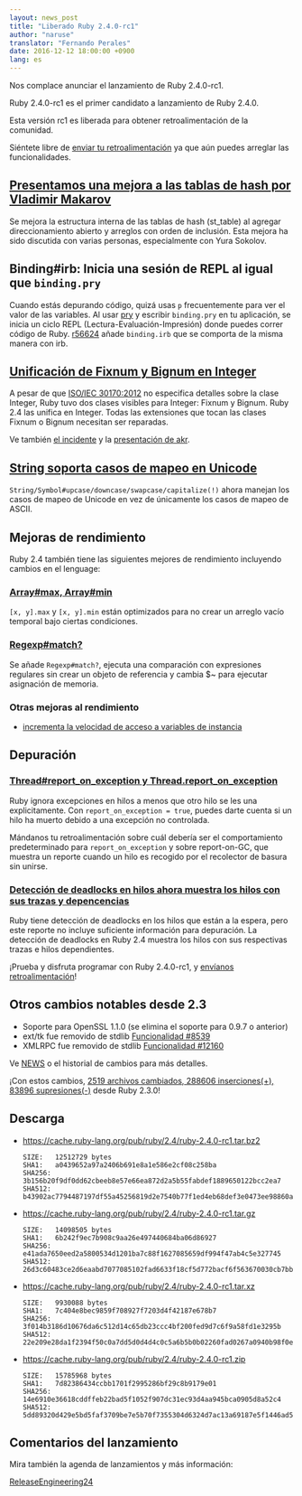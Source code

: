 ```yaml
---
layout: news_post
title: "Liberado Ruby 2.4.0-rc1"
author: "naruse"
translator: "Fernando Perales"
date: 2016-12-12 18:00:00 +0900
lang: es
---
```


Nos complace anunciar el lanzamiento de Ruby 2.4.0-rc1.

Ruby 2.4.0-rc1 es el primer candidato a lanzamiento de Ruby 2.4.0.

Esta versión rc1 es liberada para obtener retroalimentación de la comunidad.

Siéntete libre de [enviar tu retroalimentación](https://bugs.ruby-lang.org/projects/ruby/wiki/HowToReport) ya que aún puedes arreglar las funcionalidades.

## [Presentamos una mejora a las tablas de hash por Vladimir Makarov](https://bugs.ruby-lang.org/issues/12142)

Se mejora la estructura interna de las tablas de hash (st_table) al agregar direccionamiento abierto y arreglos con orden de inclusión. Esta mejora ha sido discutida con varias personas, especialmente con Yura Sokolov.

## Binding#irb: Inicia una sesión de REPL al igual que `binding.pry`

Cuando estás depurando código, quizá usas `p` frecuentemente para ver el valor de las variables.
Al usar [pry](https://github.com/pry/pry) y escribir `binding.pry` en tu aplicación, se inicia un ciclo
REPL (Lectura-Evaluación-Impresión) donde puedes correr código de Ruby.
[r56624](https://github.com/ruby/ruby/commit/493e48897421d176a8faf0f0820323d79ecdf94a) añade `binding.irb` que se
comporta de la misma manera con irb.

## [Unificación de Fixnum y Bignum en Integer](https://bugs.ruby-lang.org/issues/12005)

A pesar de que [ISO/IEC 30170:2012](http://www.iso.org/iso/iso_catalogue/catalogue_tc/catalogue_detail.htm?csnumber=59579) no especifica detalles sobre la clase Integer,
Ruby tuvo dos clases visibles para Integer: Fixnum y Bignum.
Ruby 2.4 las unifica en Integer.
Todas las extensiones que tocan las clases Fixnum o Bignum necesitan ser reparadas.

Ve también [el incidente](https://bugs.ruby-lang.org/issues/12005) y la [presentación de akr](http://www.a-k-r.org/pub/2016-09-08-rubykaigi-unified-integer.pdf).

## [String soporta casos de mapeo en Unicode](https://bugs.ruby-lang.org/issues/10085)

`String/Symbol#upcase/downcase/swapcase/capitalize(!)` ahora manejan
los casos de mapeo de Unicode en vez de únicamente los casos de mapeo de ASCII.

## Mejoras de rendimiento

Ruby 2.4 también tiene las siguientes mejores de rendimiento incluyendo cambios
en el lenguage:

### [Array#max, Array#min](https://bugs.ruby-lang.org/issues/12172)

`[x, y].max` y `[x, y].min` están optimizados para no crear un arreglo vacío temporal
bajo ciertas condiciones.

### [Regexp#match?](https://bugs.ruby-lang.org/issues/8110)

Se añade `Regexp#match?`, ejecuta una comparación con expresiones regulares sin crear
un objeto de referencia y cambia $~ para ejecutar asignación de memoria.

### Otras mejoras al rendimiento

* [incrementa la velocidad de acceso a variables de instancia](https://bugs.ruby-lang.org/issues/12274)

## Depuración

### [Thread#report_on_exception y Thread.report_on_exception](https://bugs.ruby-lang.org/issues/6647)

Ruby ignora excepciones en hilos a menos que otro hilo se les una explicitamente.
Con `report_on_exception = true`,
puedes darte cuenta si un hilo ha muerto debido a una excepción no controlada.

Mándanos tu retroalimentación sobre cuál debería ser el comportamiento
predeterminado para `report_on_exception` y sobre report-on-GC, que
muestra un reporte cuando un hilo es recogido por el recolector de basura sin unirse.

### [Detección de deadlocks en hilos ahora muestra los hilos con sus trazas y depencencias](https://bugs.ruby-lang.org/issues/8214)

Ruby tiene detección de deadlocks en los hilos que están a la espera, pero este reporte
no incluye suficiente información para depuración.
La detección de deadlocks en Ruby 2.4 muestra los hilos con sus respectivas trazas e hilos dependientes.

¡Prueba y disfruta programar con Ruby 2.4.0-rc1, y
[envíanos retroalimentación](https://bugs.ruby-lang.org/projects/ruby/wiki/HowToReport)!

## Otros cambios notables desde 2.3

* Soporte para OpenSSL 1.1.0 (se elimina el soporte para 0.9.7 o anterior)
* ext/tk fue removido de stdlib [Funcionalidad #8539](https://bugs.ruby-lang.org/issues/8539)
* XMLRPC fue removido de stdlib [Funcionalidad #12160](https://bugs.ruby-lang.org/issues/12160)

Ve [NEWS](https://github.com/ruby/ruby/blob/v2_4_0_rc1/NEWS)
o el historial de cambios para más detalles.

¡Con estos cambios,
[2519 archivos cambiados, 288606 inserciones(+), 83896 supresiones(-)](https://github.com/ruby/ruby/compare/v2_3_0...v2_4_0_rc1)
desde Ruby 2.3.0!

## Descarga

* <https://cache.ruby-lang.org/pub/ruby/2.4/ruby-2.4.0-rc1.tar.bz2>

      SIZE:   12512729 bytes
      SHA1:   a0439652a97a2406b691e8a1e586e2cf08c258ba
      SHA256: 3b156b20f9df0dd62cbeeb8e57e66ea872d2a5b55fabdef1889650122bcc2ea7
      SHA512: b43902ac7794487197df55a45256819d2e7540b77f1ed4eb68def3e0473ee98860a400862075bafadbde74f242e1dfe36a18cd6fe05ac42aae1ea6dddc9978ce

* <https://cache.ruby-lang.org/pub/ruby/2.4/ruby-2.4.0-rc1.tar.gz>

      SIZE:   14098505 bytes
      SHA1:   6b242f9ec7b908c9aa26e497440684ba06d86927
      SHA256: e41ada7650eed2a5800534d1201ba7c88f1627085659df994f47ab4c5e327745
      SHA512: 26d3c60483ce2d6eaabd7077085102fad6633f18cf5d772bacf6f563670030cb7bba22d54d8b7dfa5eac8b52990371c4a6ad1c095dff6f6b3a7bbe1a8ffb3754

* <https://cache.ruby-lang.org/pub/ruby/2.4/ruby-2.4.0-rc1.tar.xz>

      SIZE:   9930088 bytes
      SHA1:   7c404e8bec9859f708927f7203d4f42187e678b7
      SHA256: 3f014b3186d10676da6c512d14c65db23ccc4bf200fed9d7c6f9a58fd1e3295b
      SHA512: 22e209e28da1f2394f50c0a7dd5d0d4d4c0c5a6b5b0b02260fad0267a0940b98f0e2b0f36a44f87d1612555cb3022f43cd136a5186c7f87650aa20264408d415

* <https://cache.ruby-lang.org/pub/ruby/2.4/ruby-2.4.0-rc1.zip>

      SIZE:   15785968 bytes
      SHA1:   7d82386434ccbb1701f2995286bf29c8b9179e01
      SHA256: 14e6910e36618cddffeb22bad5f1052f907dc31ec93d4aa945bca0905d8a52c4
      SHA512: 5dd89320d429e5bd5faf3709be7e5b70f7355304d6324d7ac13a69187e5f1446ad5988c8186bc33f4fea8934288294f9d16fea173f39b2b39967746c4b03d1d4

## Comentarios del lanzamiento

Mira también la agenda de lanzamientos y más información:

[ReleaseEngineering24](https://bugs.ruby-lang.org/projects/ruby-trunk/wiki/ReleaseEngineering24)
